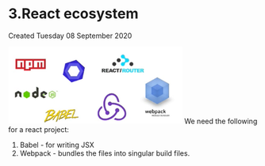 # 3.React ecosystem
Created Tuesday 08 September 2020

![](/assets/3_React_ecosystem-image-1.png)
We need the following for a react project:

1. Babel - for writing JSX
2. Webpack - bundles the files into singular build files.



